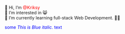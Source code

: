 👋 Hi,
I’m  <span style="color:red">@Kriksy</span>  <br>
👀 I’m interested in 😸 <br>
🌱 I’m currently learning full-stack Web Development. ✌🏻 <br>


<span style="color:blue">some *This is Blue italic.* text</span>

